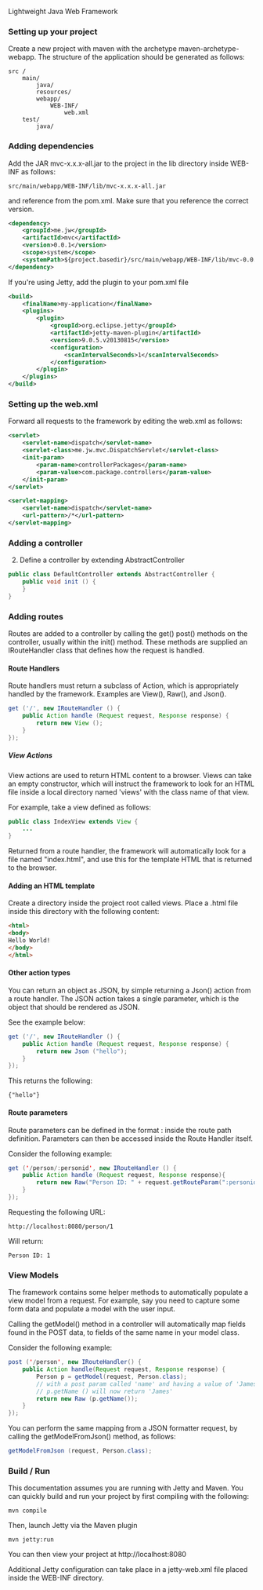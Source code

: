 Lightweight Java Web Framework

### Setting up your project

Create a new project with maven with the archetype maven-archetype-webapp.
The structure of the application should be generated as follows:

```
src /
    main/
        java/
        resources/
        webapp/
            WEB-INF/
                web.xml
    test/
        java/
```

### Adding dependencies

Add the JAR mvc-x.x.x-all.jar to the project in the lib directory inside WEB-INF
as follows:

```
src/main/webapp/WEB-INF/lib/mvc-x.x.x-all.jar
```

and reference from the pom.xml. Make sure that you
reference the correct version.

```xml
<dependency>
    <groupId>me.jw</groupId>
    <artifactId>mvc</artifactId>
    <version>0.0.1</version>
    <scope>system</scope>
    <systemPath>${project.basedir}/src/main/webapp/WEB-INF/lib/mvc-0.0.1-all.jar</systemPath>
</dependency>
```

If you're using Jetty, add the plugin to your pom.xml file

```xml
<build>
    <finalName>my-application</finalName>
    <plugins>
        <plugin>
            <groupId>org.eclipse.jetty</groupId>
            <artifactId>jetty-maven-plugin</artifactId>
            <version>9.0.5.v20130815</version>
            <configuration>
                <scanIntervalSeconds>1</scanIntervalSeconds>
            </configuration>
        </plugin>
    </plugins>
</build>
```

### Setting up the web.xml

Forward all requests to the framework by editing the web.xml as follows:

```xml
<servlet>
    <servlet-name>dispatch</servlet-name>
    <servlet-class>me.jw.mvc.DispatchServlet</servlet-class>
    <init-param>
        <param-name>controllerPackages</param-name>
        <param-value>com.package.controllers</param-value>
    </init-param>
</servlet>

<servlet-mapping>
    <servlet-name>dispatch</servlet-name>
    <url-pattern>/*</url-pattern>
</servlet-mapping>
```

### Adding a controller

2. Define a controller by extending AbstractController

```java
public class DefaultController extends AbstractController {
    public void init () {
    }
}
```

### Adding routes

Routes are added to a controller by calling the get() post() methods
on the controller, usually within the init() method.  These methods
are supplied an IRouteHandler class that defines how the request is handled.

#### Route Handlers

Route handlers must return a subclass of Action, which is appropriately
handled by the framework. Examples are View(), Raw(), and Json().


```java
get ('/', new IRouteHandler () {
    public Action handle (Request request, Response response) {
        return new View ();
    }
});
```

##### View Actions

View actions are used to return HTML content to a browser. Views can take
an empty constructor, which will instruct the framework to look for an HTML
file inside a local directory named 'views' with the class name of that view.

For example, take a view defined as follows:

```java
public class IndexView extends View {
    ...
}
```

Returned from a route handler, the framework will automatically look for
a file named "index.html", and use this for the template HTML that is returned
to the browser.

#### Adding an HTML template

Create a directory inside the project root called views. Place a .html file
inside this directory with the following content:

```html
<html>
<body>
Hello World!
</body>
</html>
```

#### Other action types

You can return an object as JSON, by simple returning a Json() action from
a route handler. The JSON action takes a single parameter, which is the
object that should be rendered as JSON.

See the example below:

```java
get ('/', new IRouteHandler () {
    public Action handle (Request request, Response response) {
        return new Json ("hello");
    }
});
```

This returns the following:

```
{"hello"}
```

#### Route parameters

Route parameters can be defined in the format :<name> inside the route path
definition. Parameters can then be accessed inside the Route Handler itself.

Consider the following example:

```java
get ('/person/:personid', new IRouteHandler () {
    public Action handle (Request request, Response response){
        return new Raw("Person ID: " + request.getRouteParam(":personid"));
    }
});
```

Requesting the following URL:

```
http://localhost:8080/person/1
```

Will return:

```
Person ID: 1
```

### View Models

The framework contains some helper methods to automatically populate
a view model from a request. For example, say you need to capture some form
data and populate a model with the user input.

Calling the getModel() method in a controller will automatically map fields
found in the POST data, to fields of the same name in your model class.

Consider the following example:

```java
post ('/person', new IRouteHandler() {
    public Action handle(Request request, Response response) {
        Person p = getModel(request, Person.class);
        // with a post param called 'name' and having a value of 'James'
        // p.getName () will now return 'James'
        return new Raw (p.getName());
    }
});
```

You can perform the same mapping from a JSON formatter request, by calling
the getModelFromJson() method, as follows:

```java
getModelFromJson (request, Person.class);
```

### Build / Run

This documentation assumes you are running with Jetty and Maven. You can
quickly build and run your project by first compiling with the following:

```
mvn compile
```

Then, launch Jetty via the Maven plugin

```
mvn jetty:run
```

You can then view your project at http://localhost:8080

Additional Jetty configuration can take place in a jetty-web.xml file
placed inside the WEB-INF directory.

